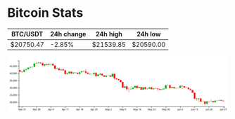 # Bitcoin Stats

BTC/USDT|24h change|24h high|24h low|
|---|---|---|---|
|$20750.47|-2.85%|$21539.85|$20590.00|

<img src="./chart.svg">
